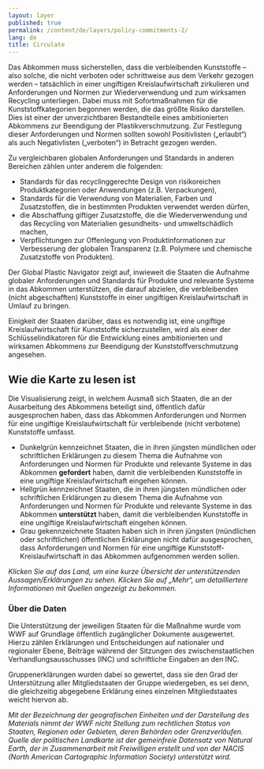 ```yaml
---
layout: layer
published: true
permalink: /content/de/layers/policy-commitments-2/
lang: de
title: Circulate
---
```


Das Abkommen muss sicherstellen, dass die verbleibenden Kunststoffe – also solche, die nicht verboten oder schrittweise aus dem Verkehr gezogen werden – tatsächlich in einer ungiftigen Kreislaufwirtschaft zirkulieren und Anforderungen und Normen zur Wiederverwendung und zum wirksamen Recycling unterliegen. Dabei muss mit Sofortmaßnahmen für die Kunststoffkategorien begonnen werden, die das größte Risiko darstellen.  Dies ist einer der unverzichtbaren Bestandteile eines ambitionierten Abkommens zur Beendigung der Plastikverschmutzung. Zur Festlegung dieser Anforderungen und Normen sollten sowohl Positivlisten („erlaubt“) als auch Negativlisten („verboten“) in Betracht gezogen werden.

Zu vergleichbaren globalen Anforderungen und Standards in anderen Bereichen zählen unter anderem die folgenden:

* Standards für das recyclinggerechte Design von risikoreichen Produktkategorien oder Anwendungen (z.B. Verpackungen),
* Standards für die Verwendung von Materialien, Farben und Zusatzstoffen, die in bestimmten Produkten verwendet werden dürfen,
* die Abschaffung giftiger Zusatzstoffe, die die Wiederverwendung und das Recycling von Materialien gesundheits- und umweltschädlich machen,
* Verpflichtungen zur Offenlegung von Produktinformationen zur Verbesserung der globalen Transparenz (z.B. Polymere und chemische Zusatzstoffe von Produkten).

Der Global Plastic Navigator zeigt auf, inwieweit die Staaten die Aufnahme  globaler Anforderungen und Standards für Produkte und relevante Systeme in das Abkommen unterstützen, die darauf abzielen, die verbleibenden (nicht abgeschafften) Kunststoffe in einer ungiftigen Kreislaufwirtschaft in Umlauf zu bringen.

Einigkeit der Staaten darüber, dass es notwendig ist, eine ungiftige Kreislaufwirtschaft für Kunststoffe sicherzustellen, wird als einer der Schlüsselindikatoren für die Entwicklung eines ambitionierten und wirksamen Abkommens zur Beendigung der Kunststoffverschmutzung angesehen.


## Wie die Karte zu lesen ist

Die Visualisierung zeigt, in welchem Ausmaß sich Staaten, die an der Ausarbeitung des Abkommens beteiligt sind, öffentlich dafür ausgesprochen haben, dass das Abkommen Anforderungen und Normen für eine ungiftige Kreislaufwirtschaft für verbleibende (nicht verbotene) Kunststoffe umfasst.

* Dunkelgrün kennzeichnet Staaten, die in ihren jüngsten mündlichen oder schriftlichen Erklärungen zu diesem Thema die Aufnahme von Anforderungen und Normen für Produkte und relevante Systeme in das Abkommen **gefordert** haben, damit die verbleibenden Kunststoffe in eine ungiftige Kreislaufwirtschaft eingehen können.
* Hellgrün kennzeichnet Staaten, die in ihren jüngsten mündlichen oder schriftlichen Erklärungen zu diesem Thema die Aufnahme von Anforderungen und Normen für Produkte und relevante Systeme in das Abkommen **unterstützt** haben, damit die verbleibenden Kunststoffe in eine ungiftige Kreislaufwirtschaft eingehen können.
* Grau gekennzeichnete Staaten haben sich in ihren jüngsten (mündlichen oder schriftlichen) öffentlichen Erklärungen nicht dafür ausgesprochen, dass Anforderungen und Normen für eine ungiftige Kunststoff-Kreislaufwirtschaft in das Abkommen aufgenommen werden sollen.

_Klicken Sie auf das Land, um eine kurze Übersicht der unterstützenden Aussagen/Erklärungen zu sehen. Klicken Sie auf „Mehr“, um detailliertere Informationen mit Quellen angezeigt zu bekommen._

### Über die Daten

Die Unterstützung der jeweiligen Staaten für die Maßnahme wurde vom WWF auf Grundlage öffentlich zugänglicher Dokumente ausgewertet. Hierzu zählen Erklärungen und Entscheidungen auf nationaler und regionaler Ebene, Beiträge während der Sitzungen des zwischenstaatlichen Verhandlungsausschusses (INC) und schriftliche Eingaben an den INC.

Gruppenerklärungen wurden dabei so gewertet, dass sie den Grad der Unterstützung aller Mitgliedstaaten der Gruppe wiedergeben, es sei denn, die gleichzeitig abgegebene Erklärung eines einzelnen Mitgliedstaates weicht hiervon ab.

_Mit der Bezeichnung der geografischen Einheiten und der Darstellung des Materials nimmt der WWF nicht Stellung zum rechtlichen Status von Staaten, Regionen oder Gebieten, deren Behörden oder Grenzverläufen. Quelle der politischen Landkarte ist der gemeinfreie Datensatz von Natural Earth, der in Zusammenarbeit mit Freiwilligen erstellt und von der NACIS (North American Cartographic Information Society) unterstützt wird._
